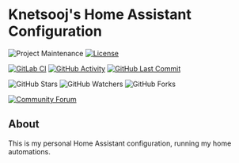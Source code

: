 # Knetsooj's Home Assistant Configuration

![Project Maintenance][maintenance-shield]
[![License][license-shield]](LICENSE.md)

[![GitLab CI][gitlabci-shield]][gitlabci]
[![GitHub Activity][commits-shield]][commits]
[![GitHub Last Commit][last-commit-shield]][commits]

![GitHub Stars][stars-shield]
![GitHub Watchers][watchers-shield]
![GitHub Forks][forks-shield]

[![Community Forum][forum-shield]][forum]


## About

This is my personal Home Assistant configuration, running my home automations.

[commits-shield]: https://img.shields.io/github/commit-activity/y/knetsooj/home-assistant-config.svg
[commits]: https://github.com/knetsooj/home-assistant-config/commits/master
[contributors]: https://github.com/knetsooj/home-assistant-config/graphs/contributors

[forum-shield]: https://img.shields.io/badge/community-forum-brightgreen.svg
[forum]: https://community.home-assistant.io/?u=knetsooj
[knetsooj]: https://github.com/knetsooj
[gitlabci-shield]: https://gitlab.com/knetsooj/home-assistant-config/badges/master/pipeline.svg
[gitlabci]: https://gitlab.com/knetsooj/home-assistant-config/pipelines
[home-assistant]: https://home-assistant.io
[issue]: https://github.com/knetsooj/home-assistant-config/issues
[license-shield]: https://img.shields.io/github/license/knetsooj/home-assistant-config.svg
[maintenance-shield]: https://img.shields.io/maintenance/yes/2019.svg
[last-commit-shield]: https://img.shields.io/github/last-commit/knetsooj/home-assistant-config.svg
[stars-shield]: https://img.shields.io/github/stars/knetsooj/home-assistant-config.svg?style=social&label=Stars
[forks-shield]: https://img.shields.io/github/forks/knetsooj/home-assistant-config.svg?style=social&label=Forks
[watchers-shield]: https://img.shields.io/github/watchers/knetsooj/home-assistant-config.svg?style=social&label=Watchers